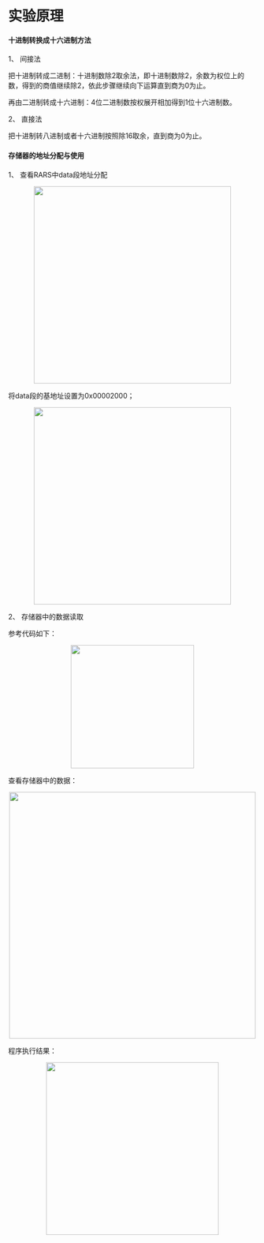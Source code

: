 # 实验原理

#### **十进制转换成十六进制方法**

1、 间接法

把十进制转成二进制：十进制数除2取余法，即十进制数除2，余数为权位上的数，得到的商值继续除2，依此步骤继续向下运算直到商为0为止。

再由二进制转成十六进制：4位二进制数按权展开相加得到1位十六进制数。 

2、 直接法

把十进制转八进制或者十六进制按照除16取余，直到商为0为止。

#### **存储器的地址分配与使用**

1、 查看RARS中data段地址分配

 <center><img src="../s4-1.png" width = 400></center>   

将data段的基地址设置为0x00002000；

 <center><img src="../s4-2.png" width = 400></center>   

2、 存储器中的数据读取

参考代码如下：

 <center><img src="../s4-3.png" width = 250></center>   

查看存储器中的数据：

 <center><img src="../s4-4.png" width = 500></center>   

程序执行结果：

 <center><img src="../s4-5.png" width = 350></center>   

